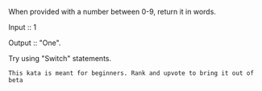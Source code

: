 When provided with a number between 0-9, return it in words.

Input :: 1

Output :: "One".

Try using "Switch" statements.

`This kata is meant for beginners. Rank and upvote to bring it out of beta`